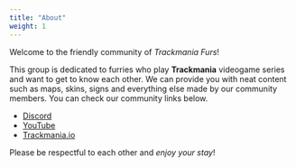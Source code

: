 ```yaml
---
title: "About"
weight: 1
---
```


Welcome to the friendly community of *Trackmania Furs*!

This group is dedicated to furries who play **Trackmania** videogame series and want to get to know each other. We can provide you with neat content such as maps, skins, signs and everything else made by our community members. You can check our community links below.

- [Discord](https://discord.me/TrackmaniaFurs)
- [YouTube](https://youtube.com/channel/UCAB_rjC_zGI2PHRk1kIv_rQ)
- [Trackmania.io](https://trackmania.io/#/clubs/420/)

Please be respectful to each other and *enjoy your stay*!